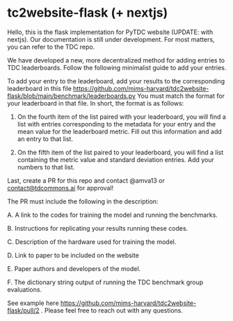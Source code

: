 # tc2website-flask (+ nextjs)
Hello, this is the flask implementation for PyTDC website (UPDATE: with nextjs). Our documentation is still under development. For most matters, you can refer to the TDC repo.

We have developed a new, more decentralized method for adding entries to TDC leaderboards. Follow the following minimalist guide to add your entries.

To add your entry to the leaderboard, add your results to the corresponding leaderboard in this file
https://github.com/mims-harvard/tdc2website-flask/blob/main/benchmark/leaderboards.py
You must match the format for your leaderboard in that file. In short, the format is as follows:

1. On the fourth item of the list paired with your leaderboard, you will find a list with entries corresponding to the metadata for your entry and the 
mean value for the leaderboard metric. Fill out this information and add an entry to that list.

2. On the fifth item of the list paired to your leaderboard, you will find a list containing the metric value and standard deviation entries. Add your numbers to that list.

Last, create a PR for this repo and contact @amva13 or contact@tdcommons.ai for approval!

The PR must include the following in the description:

A. A link to the codes for training the model and running the benchmarks.

B. Instructions for replicating your results running these codes.

C. Description of the hardware used for training the model.

D. Link to paper to be included on the website

E. Paper authors and developers of the model.

F. The dictionary string output of running the TDC benchmark group evaluations.

See example here https://github.com/mims-harvard/tdc2website-flask/pull/2 . Please feel free to reach out with any questions.
